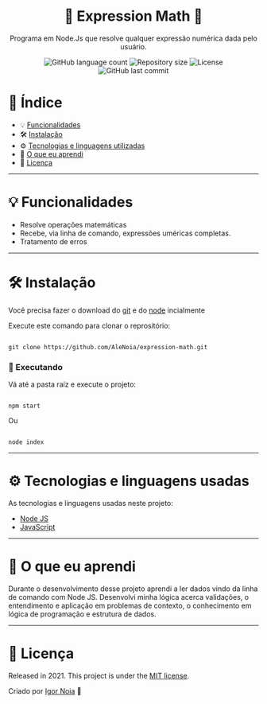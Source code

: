 <h1 align="center">
  🧮 Expression Math 🧮
</h1>

<p align="center">
Programa em Node.Js que resolve qualquer expressão numérica dada pelo usuário.
</p>

<p align="center">
<img alt="GitHub language count" src="https://img.shields.io/github/languages/count/AleNoia/expression-math?color=%2304D361"> <img alt="Repository size" src="https://img.shields.io/github/repo-size/AleNoia/expression-math"> <img alt="License" src="https://img.shields.io/badge/license-MIT-brightgreen"> <img alt="GitHub last commit" src="https://img.shields.io/github/last-commit/AleNoia/expression-math"></a>
</p>


# 📌 Índice
* 💡 [Funcionalidades](#features)
* 🛠 [Instalação](#Installation)
* ⚙ [Tecnologias e linguagens utilizadas](#TechnologiesUsed)
* 🧠 [O que eu aprendi](#WhatILearn)
* 🧾 [Licença](#License)
***

# <a name="features"></a>💡 Funcionalidades

* Resolve operações matemáticas
* Recebe, via linha de comando, expressões uméricas completas.
* Tratamento de erros


***

# <a name="Installation"></a>🛠 Instalação

Você precisa fazer o download do [git](https://git-scm.com) e do [node](https://nodejs.org/en/download/) incialmente

Execute este comando para clonar o reprositório:

```git

git clone https://github.com/AleNoia/expression-math.git

```

### 🎲 Executando

Vá até a pasta raíz e execute o projeto:
```

npm start

```

Ou 
```

node index

```

***
# <a name="TechnologiesUsed"></a> ⚙ Tecnologias e linguagens usadas
As tecnologias e linguagens usadas neste projeto:

- [Node JS](https://nodejs.org/en/)
- [JavaScript](https://developer.mozilla.org/en-US/docs/Web/JavaScript)



***

# <a name="WhatILearn"></a>🧠 O que eu aprendi 
Durante o desenvolvimento desse projeto aprendi a ler dados vindo da linha de comando com Node JS. Desenvolvi minha lógica acerca validações, o entendimento e aplicação em problemas de contexto, o conhecimento em lógica de programação e estrutura de dados.

***

# <a name="License"></a>🧾 Licença 

Released in 2021. This project is under the [MIT license](https://github.com/AleNoia/client-manager/blob/main/LICENSE).

Criado por [Igor Noia](https://github.com/AleNoia) 👋
